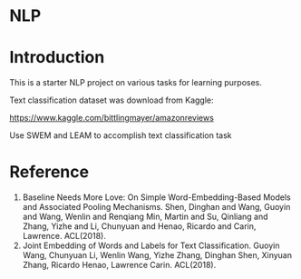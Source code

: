 # NLP
# Introduction
This is a starter NLP project on various tasks for learning purposes.

Text classification dataset was download from Kaggle:

https://www.kaggle.com/bittlingmayer/amazonreviews

Use SWEM and LEAM to accomplish text classification task

# Reference
1. Baseline Needs More Love: On Simple Word-Embedding-Based Models and Associated Pooling Mechanisms. Shen, Dinghan and Wang, Guoyin and Wang, Wenlin and Renqiang Min, Martin and Su, Qinliang and Zhang, Yizhe and Li, Chunyuan and Henao, Ricardo and Carin, Lawrence. ACL(2018). 
2. Joint Embedding of Words and Labels for Text Classification. Guoyin Wang, Chunyuan Li, Wenlin Wang, Yizhe Zhang, Dinghan Shen, Xinyuan Zhang, Ricardo Henao, Lawrence Carin. ACL(2018).

